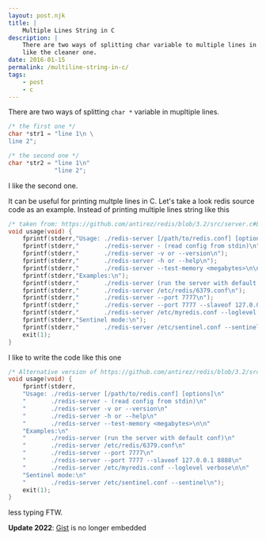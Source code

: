 ```yaml
---
layout: post.njk
title: |
    Multiple Lines String in C
description: |
    There are two ways of splitting char variable to multiple lines in C. I
    like the cleaner one.
date: 2016-01-15
permalink: /multiline-string-in-c/
tags:
    - post
    - c
---
```


There are two ways of splitting `char *` variable in mupltiple lines.

```c
/* the first one */
char *str1 = "line 1\n \
line 2";

/* the second one */
char *str2 = "line 1\n"
             "line 2";
```

I like the second one.

It can be useful for printing multple lines in C. Let's take a look redis
source code as an example. Instead of printing multiple lines string like this

```c
/* taken from: https://github.com/antirez/redis/blob/3.2/src/server.c#L3651-L3666 */
void usage(void) {
    fprintf(stderr,"Usage: ./redis-server [/path/to/redis.conf] [options]\n");
    fprintf(stderr,"       ./redis-server - (read config from stdin)\n");
    fprintf(stderr,"       ./redis-server -v or --version\n");
    fprintf(stderr,"       ./redis-server -h or --help\n");
    fprintf(stderr,"       ./redis-server --test-memory <megabytes>\n\n");
    fprintf(stderr,"Examples:\n");
    fprintf(stderr,"       ./redis-server (run the server with default conf)\n");
    fprintf(stderr,"       ./redis-server /etc/redis/6379.conf\n");
    fprintf(stderr,"       ./redis-server --port 7777\n");
    fprintf(stderr,"       ./redis-server --port 7777 --slaveof 127.0.0.1 8888\n");
    fprintf(stderr,"       ./redis-server /etc/myredis.conf --loglevel verbose\n\n");
    fprintf(stderr,"Sentinel mode:\n");
    fprintf(stderr,"       ./redis-server /etc/sentinel.conf --sentinel\n");
    exit(1);
}
```

I like to write the code like this one

```c
/* Alternative version of https://github.com/antirez/redis/blob/3.2/src/server.c#L3651-L3666 */
void usage(void) {
    fprintf(stderr,
    "Usage: ./redis-server [/path/to/redis.conf] [options]\n"
    "       ./redis-server - (read config from stdin)\n"
    "       ./redis-server -v or --version\n"
    "       ./redis-server -h or --help\n"
    "       ./redis-server --test-memory <megabytes>\n\n"
    "Examples:\n"
    "       ./redis-server (run the server with default conf)\n"
    "       ./redis-server /etc/redis/6379.conf\n"
    "       ./redis-server --port 7777\n"
    "       ./redis-server --port 7777 --slaveof 127.0.0.1 8888\n"
    "       ./redis-server /etc/myredis.conf --loglevel verbose\n\n"
    "Sentinel mode:\n"
    "       ./redis-server /etc/sentinel.conf --sentinel\n");
    exit(1);
}
```

less typing FTW.

**Update 2022**: [Gist](https://gist.github.com/pyk/f13134a1a33b1634fde0) is no
longer embedded
